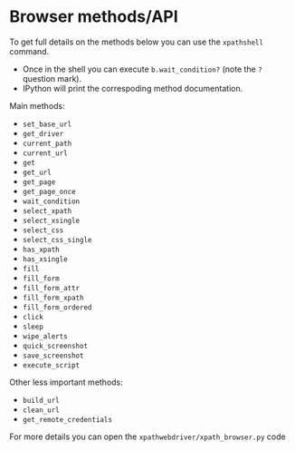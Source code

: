 # Browser methods/API

To get full details on the methods below you can use the `xpathshell` command. 

* Once in the shell you can execute `b.wait_condition?` (note the `?` question mark).
* IPython will print the correspoding method documentation.

Main methods:

* `set_base_url`
* `get_driver`
* `current_path`
* `current_url`
* `get`
* `get_url`
* `get_page`
* `get_page_once`
* `wait_condition`
* `select_xpath`
* `select_xsingle`
* `select_css`
* `select_css_single`
* `has_xpath`
* `has_xsingle`
* `fill`
* `fill_form`
* `fill_form_attr`
* `fill_form_xpath`
* `fill_form_ordered`
* `click`
* `sleep`
* `wipe_alerts`
* `quick_screenshot`
* `save_screenshot`
* `execute_script`

Other less important methods:

* `build_url`
* `clean_url`
* `get_remote_credentials`


For more details you can open the `xpathwebdriver/xpath_browser.py` code
